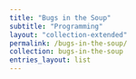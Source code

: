 ```yaml
---
title: "Bugs in the Soup"
subtitle: "Programming"
layout: "collection-extended"
permalink: /bugs-in-the-soup/
collection: bugs-in-the-soup
entries_layout: list
---
```

